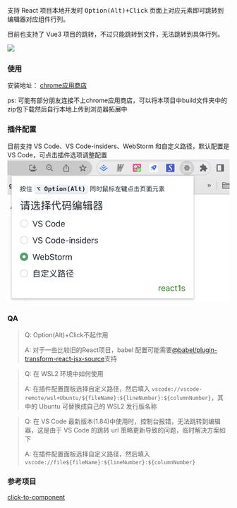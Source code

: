 
支持 React 项目本地开发时 <kbd>Option(Alt)+Click</kbd> 页面上对应元素即可跳转到编辑器对应组件行列。

目前也支持了 Vue3 项目的跳转，不过只能跳转到文件，无法跳转到具体行列。

![](/assets/tutorial.gif)


### 使用
安装地址： [chrome应用商店](https://chrome.google.com/webstore/detail/react1s/gpcoahaomdfmekggblkckofkgjggnjlp)

ps: 可能有部分朋友连接不上chrome应用商店，可以将本项目中build文件夹中的zip包下载然后自行本地上传到浏览器拓展中

### 插件配置
目前支持 VS Code、VS Code-insiders、WebStorm 和自定义路径，默认配置是VS Code，可点击插件选项调整配置
![插件配置面板](/assets/editor.png)


### QA
>Q: Option(Alt)+Click不起作用
>
>A: 对于一些比较旧的React项目，babel 配置可能需要[@babel/plugin-transform-react-jsx-source](https://babeljs.io/docs/en/babel-plugin-transform-react-jsx-source)支持

>Q: 在 WSL2 环境中如何使用
>
>A: 在插件配置面板选择自定义路径，然后填入 `vscode://vscode-remote/wsl+Ubuntu/${fileName}:${lineNumber}:${columnNumber}`，其中的 Ubuntu 可替换成自己的 WSL2 发行版名称

>Q: 在 VS Code 最新版本(1.84)中使用时，控制台报错，无法跳转到编辑器，这是由于 VS Code 的跳转 url 策略更新导致的问题，临时解决方案如下
>
>A: 在插件配置面板选择自定义路径，然后填入 `vscode://file${fileName}:${lineNumber}:${columnNumber}`

### 参考项目

[click-to-component](https://github.com/ericclemmons/click-to-component)
